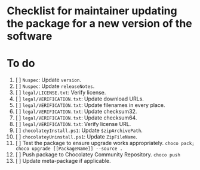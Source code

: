 # Checklist for maintainer updating the package for a new version of the software

# To do

1. [ ] `Nuspec`: Update `version`.
2. [ ] `Nuspec`: Update `releaseNotes`.
3. [ ] `legal/LICENSE.txt`: Verify license.
4. [ ] `legal/VERIFICATION.txt`: Update download URLs.
5. [ ] `legal/VERIFICATION.txt`: Update filenames in every place.
6. [ ] `legal/VERIFICATION.txt`: Update checksum32.
7. [ ] `legal/VERIFICATION.txt`: Update checksum64.
8. [ ] `legal/VERIFICATION.txt`: Verify license URL.
9. [ ] `chocolateyInstall.ps1`: Update `$zipArchivePath`.
10. [ ] `chocolateyUninstall.ps1`: Update `ZipFileName`.
11. [ ] Test the package to ensure upgrade works appropriately.
    `choco pack; choco upgrade [[PackageName]] --source .`
12. [ ] Push package to Chocolatey Community Repository.
    `choco push`
13. [ ] Update meta-package if applicable.
